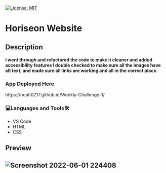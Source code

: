 [![License: MIT](https://img.shields.io/badge/License-MIT-yellow.svg)](https://opensource.org/licenses/MIT)

# Horiseon Website

 <h2>Description<br><h4>I went through and refactored the code to make it cleaner and added accessibility features I double checked to make sure all the images have alt text, and made sure all links are working and all in the correct place.
 
<h3 align="left">App Deployed Here</h3>
 https://noah0217.github.io/Weekly-Challenge-1/
  
<h3 align="left">💻Languages and Tools🛠️</h3>

- VS Code
- HTML
- CSS

<h2>Preview<h2>
 
![Screenshot 2022-06-01 224408](https://user-images.githubusercontent.com/84366215/171554635-428a8201-fcb3-4f92-9b6c-6399c82203d1.png)
